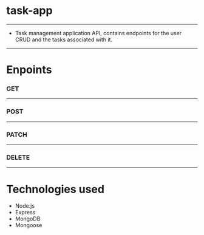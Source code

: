 # task-app
---
- Task management application API, contains endpoints for the user CRUD and the tasks associated with it.
---
# Enpoints
  ### GET
  ---
  ### POST
  ---
  ### PATCH
  ---
  ### DELETE
---

# Technologies used

- Node.js
- Express
- MongoDB
- Mongoose
